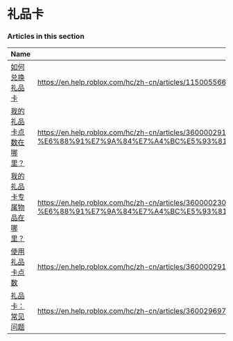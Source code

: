 # 礼品卡  
### Articles in this section
Name|URL
-|-
[如何兑换礼品卡](./如何兑换礼品卡.html) |https://en.help.roblox.com/hc/zh-cn/articles/115005566223-%E5%A6%82%E4%BD%95%E5%85%91%E6%8D%A2%E7%A4%BC%E5%93%81%E5%8D%A1
[我的礼品卡点数在哪里？](./我的礼品卡点数在哪里？.html) |https://en.help.roblox.com/hc/zh-cn/articles/360000291806-%E6%88%91%E7%9A%84%E7%A4%BC%E5%93%81%E5%8D%A1%E7%82%B9%E6%95%B0%E5%9C%A8%E5%93%AA%E9%87%8C
[我的礼品卡专属物品在哪里？](./我的礼品卡专属物品在哪里？.html) |https://en.help.roblox.com/hc/zh-cn/articles/360000230863-%E6%88%91%E7%9A%84%E7%A4%BC%E5%93%81%E5%8D%A1%E4%B8%93%E5%B1%9E%E7%89%A9%E5%93%81%E5%9C%A8%E5%93%AA%E9%87%8C
[使用礼品卡点数](./使用礼品卡点数.html) |https://en.help.roblox.com/hc/zh-cn/articles/360000291786-%E4%BD%BF%E7%94%A8%E7%A4%BC%E5%93%81%E5%8D%A1%E7%82%B9%E6%95%B0
[礼品卡：常见问题](./礼品卡：常见问题.html) |https://en.help.roblox.com/hc/zh-cn/articles/360029697131-%E7%A4%BC%E5%93%81%E5%8D%A1-%E5%B8%B8%E8%A7%81%E9%97%AE%E9%A2%98